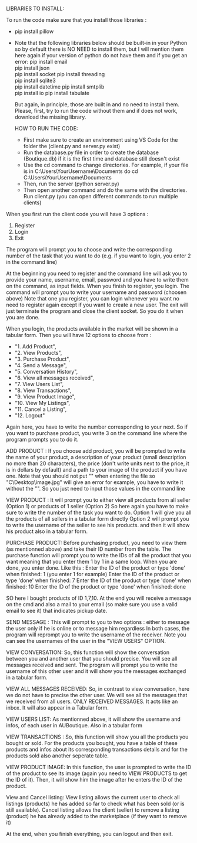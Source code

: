 LIBRARIES TO INSTALL:

To run the code make sure that you install those libraries :
- pip install pillow
- Note that the following libraries below should be built-in in your Python so by default there is NO NEED to install them, but I will mention them here again if your version of python do not have them and if you get an error:
          pip install email  
          pip install json   
          pip install socket 
          pip install threading  
          pip install sqlite3  
          pip install datetime 
          pip install smtplib  
          pip install io
          pip install tabulate

  But again, in principle, those are built in and no need to install them. Please, first, try to run the code without them and if does not work, download the missing library.


   HOW TO RUN THE CODE:
  - First make sure to create an environment using VS Code for the folder the (client.py and server.py exist)
  - Run the database.py file in order to create the database (Boutique.db) if it is the first time and database still doesn't exist
  -  Use the cd command to change directories. For example, if your file is in C:\Users\YourUsername\Documents do cd C:\Users\YourUsername\Documents
  -  Then, run the server (python server.py)
  -  Then open another command and do the same with the directories. Run client.py (you can open different commands to run multiple clients)


When you first run the client code you will have 3 options :
1. Register
2. Login
3. Exit

The program will prompt you to choose and write the corresponding number of the task that you want to do (e.g. if you want to login, you enter 2 in the command line)

At the beginning you need to register and the command line will ask you to provide your name, username, email, password and you have to write them on the command, as input fields.
When you finish to register, you login. The command will prompt you to write your username and password (choosen above)
Note that one you register, you can login whenever you want no need to register again except if you want to create a new user.
The exit will just terminate the program and close the client socket. So you do it when you are done.

When you login, the products available in the market will be shown in a tabular form.
Then you will have 12 options to choose from : 
   - "1. Add Product",
   - "2. View Products",
   - "3. Purchase Product",
   - "4. Send a Message",
   - "5. Conversation History",
   - "6. View all messages received",
   - "7. View Users List",
   - "8. View Transactions",
   - "9. View Product Image",
   - "10. View My Listings",
   - "11. Cancel a Listing",
   - "12. Logout"

Again here, you have to write the number corresponding to your next. So if you want to purchase product, you write 3 on the command line where the program prompts you to do it.

ADD PRODUCT :
If you choose add product, you will be prompted to write the name of your product, a description of your product (small description no more than 20 characters), the price (don't write units next to the price, it is in dollars by default) and a path to your image of the product if you have one. Note that you should not put "" when entering the file so "C\Desktop\image.jpg" will give an error for example, you have to write it without the "".
So you just need to input those values in the command line

VIEW PRODUCT :
It will prompt you to either view all products from all seller (Option 1) or products of 1 seller (Option 2)
So here again you have to make sure to write the number of the task you want to do.
Option 1 will give you all the products of all sellers in a tabular form directly
Option 2 will prompt you to write the username of the seller to see his products.
and then it will show his product also in  a tabular form.

PURCHASE PRODUCT:
Before purchasing product, you need to view them (as mentionned above) and take their ID number from the table.
The purchase function will prompt you to write the IDs of all the product that you want meaning that you enter them 1 by 1 in a same loop. When you are done, you enter done.
Like this :
Enter the ID of the product or type 'done' when finished: 1 (you enter 1 for example)
Enter the ID of the product or type 'done' when finished: 7
Enter the ID of the product or type 'done' when finished: 10
Enter the ID of the product or type 'done' when finished: done

SO here I bought products of ID 1,7,10.
At the end you will receive a message on the cmd and also a mail to your email (so make sure you use a valid email to see it) that indicates pickup date.

SEND MESSAGE :
This will prompt to you to two options : 
either to message the user only if he is online
or to message him regardless
In both cases, the program will reprompt you to write the username of the receiver. Note you can see the usernames of the user in the "VIEW USERS" OPTION.

VIEW CONVERSATION:
So, this function will show the conversation between you and another user that you should precise. You will see all messages received and sent.
The program will prompt you to write the username of this other user and it will show you the messages exchanged in a tabular form.

VIEW ALL MESSAGES RECEIVED:
So, in contrast to view conversation, here we do not have to precise the other user. We will see all the messages that we received from all users. ONLY RECEIVED MESSAGES. It acts like an inbox.
It will also appear in a Tabular form.

VIEW USERS LIST:
As mentionned above, it will show the username and infos, of each user in AUBoutique. Also in a tabular form

VIEW TRANSACTIONS :
So, this function will show you all the products you bought or sold. For the products you bought, you have a table of these products and infos about its corresponding transactions details and for the products sold also another seperate table.

VIEW PRODUCT IMAGE:
In this function, the user is prompted to write the ID of the product to see its image (again you need to VIEW PRODUCTS to get the ID of it).
Then, it will show him the image after he enters the ID of the product.

View and Cancel listing: View listing allows the current user to check all listings (products) he has added so far to check what has been sold (or is still available). 
Cancel listing allows the client (seller) to remove a listing (product) he has already added to the marketplace (if they want to remove it) 

At the end, when you finish everything, you can logout and then exit.




  

  
          
